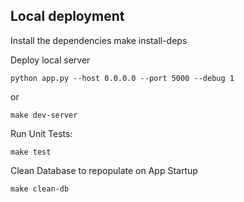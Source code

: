 ## Local deployment

Install the dependencies
    make install-deps


Deploy local server

    python app.py --host 0.0.0.0 --port 5000 --debug 1
or

    make dev-server

Run Unit Tests:

    make test

Clean Database to repopulate on App Startup

    make clean-db
